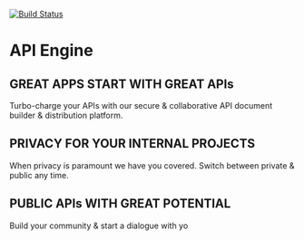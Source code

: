 



[![Build Status](https://secure.travis-ci.org/ApiEngine/apiengine-client.png?branch=master)](http://travis-ci.org/ApiEngine/apiengine-client)


# API Engine

## GREAT APPS START WITH GREAT APIs

Turbo-charge your APIs with our secure & collaborative API document builder & distribution platform.

## PRIVACY FOR YOUR INTERNAL PROJECTS 

When privacy is paramount we have you covered. Switch between private & public any time.

## PUBLIC APIs WITH GREAT POTENTIAL 

Build your community & start a dialogue with yo
